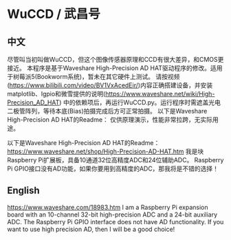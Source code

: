 # WuCCD / 武昌号

## 中文 ## 
尽管叫当初叫做WuCCD，但这个图像传感器原理和CCD有很大差异，和CMOS更接近。
本程序是基于Waveshare High-Precision AD HAT驱动程序的修改。适用于树莓派5(Bookworm系统)，暂未在其它硬件上测试。
请按视频(https://www.bilibili.com/video/BV1VxAcedEir/)内容正确搭建设备，并安装matplotlib、lgpio和微雪提供的说明(https://www.waveshare.net/wiki/High-Precision_AD_HAT) 中的依赖项后，再运行WuCCD.py。运行程序时需遮盖光电二极管阵列，等待本底(Bias)拍摄完成后方可正常拍摄。
以下是Waveshare High-Precision AD HAT的Readme：
仅供原理演示，性能非常拉跨，无实际用途。

以下是Waveshare High-Precision AD HAT的Readme：
https://www.waveshare.net/shop/High-Precision-AD-HAT.htm
我是块Raspberry Pi扩展板，具备10通道32位高精度ADC和24位辅助ADC。
Raspberry Pi GPIO接口没有AD功能，如果你要用到高精度的ADC，那我将是不错的选择！

## English ## 
https://www.waveshare.com/18983.htm
I am a Raspberry Pi expansion board with an 10-channel 32-bit high-precision ADC and a 24-bit auxiliary ADC.
The Raspberry Pi GPIO interface does not have AD functionality. If you want to use high precision AD, then I will be a good choice!
